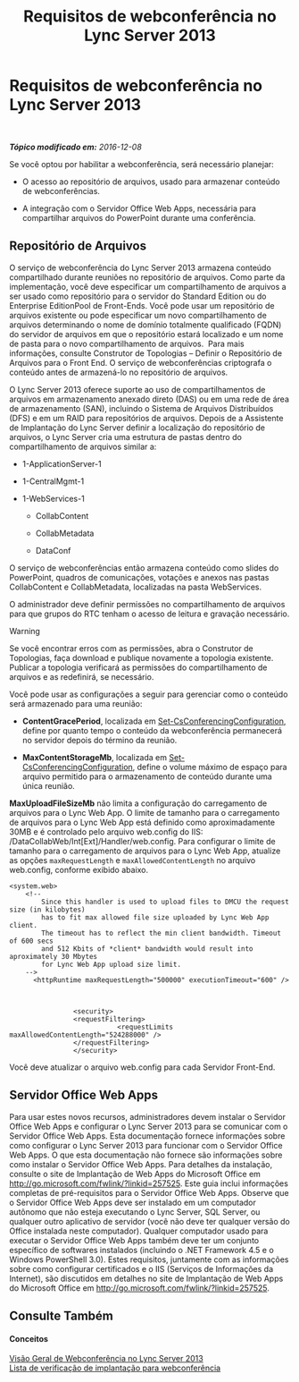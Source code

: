 ﻿---
title: Requisitos de webconferência no Lync Server 2013
TOCTitle: Requisitos de webconferência no Lync Server 2013
ms:assetid: 125f847c-58ab-450f-ae43-41219fd38477
ms:mtpsurl: https://technet.microsoft.com/pt-br/library/JJ619171(v=OCS.15)
ms:contentKeyID: 49305939
ms.date: 12/10/2016
mtps_version: v=OCS.15
ms.translationtype: HT
---

# Requisitos de webconferência no Lync Server 2013

 

_**Tópico modificado em:** 2016-12-08_

Se você optou por habilitar a webconferência, será necessário planejar:

  -   
    O acesso ao repositório de arquivos, usado para armazenar conteúdo de webconferências.

  -   
    A integração com o Servidor Office Web Apps, necessária para compartilhar arquivos do PowerPoint durante uma conferência.

## Repositório de Arquivos

O serviço de webconferência do Lync Server 2013 armazena conteúdo compartilhado durante reuniões no repositório de arquivos. Como parte da implementação, você deve especificar um compartilhamento de arquivos a ser usado como repositório para o servidor do Standard Edition ou do Enterprise EditionPool de Front-Ends. Você pode usar um repositório de arquivos existente ou pode especificar um novo compartilhamento de arquivos determinando o nome de domínio totalmente qualificado (FQDN) do servidor de arquivos em que o repositório estará localizado e um nome de pasta para o novo compartilhamento de arquivos.  Para mais informações, consulte Construtor de Topologias – Definir o Repositório de Arquivos para o Front End. O serviço de webconferências criptografa o conteúdo antes de armazená-lo no repositório de arquivos.

O Lync Server 2013 oferece suporte ao uso de compartilhamentos de arquivos em armazenamento anexado direto (DAS) ou em uma rede de área de armazenamento (SAN), incluindo o Sistema de Arquivos Distribuídos (DFS) e em um RAID para repositórios de arquivos. Depois de a Assistente de Implantação do Lync Server definir a localização do repositório de arquivos, o Lync Server cria uma estrutura de pastas dentro do compartilhamento de arquivos similar a:

  - 1-ApplicationServer-1

  - 1-CentralMgmt-1

  - 1-WebServices-1
    
      - CollabContent
    
      - CollabMetadata
    
      - DataConf

O serviço de webconferências então armazena conteúdo como slides do PowerPoint, quadros de comunicações, votações e anexos nas pastas CollabContent e CollabMetadata, localizadas na pasta WebServices.

O administrador deve definir permissões no compartilhamento de arquivos para que grupos do RTC tenham o acesso de leitura e gravação necessário.


> [!WARNING]
> Se você encontrar erros com as permissões, abra o Construtor de Topologias, faça download e publique novamente a topologia existente. Publicar a topologia verificará as permissões do compartilhamento de arquivos e as redefinirá, se necessário.



Você pode usar as configurações a seguir para gerenciar como o conteúdo será armazenado para uma reunião:

  - **ContentGracePeriod**, localizada em [Set-CsConferencingConfiguration](https://docs.microsoft.com/en-us/powershell/module/skype/Set-CsConferencingConfiguration), define por quanto tempo o conteúdo da webconferência permanecerá no servidor depois do término da reunião.

  - **MaxContentStorageMb**, localizada em [Set-CsConferencingConfiguration](https://docs.microsoft.com/en-us/powershell/module/skype/Set-CsConferencingConfiguration), define o volume máximo de espaço para arquivo permitido para o armazenamento de conteúdo durante uma única reunião.

**MaxUploadFileSizeMb** não limita a configuração do carregamento de arquivos para o Lync Web App. O limite de tamanho para o carregamento de arquivos para o Lync Web App está definido como aproximadamente 30MB e é controlado pelo arquivo web.config do IIS: /DataCollabWeb/Int\[Ext\]/Handler/web.config. Para configurar o limite de tamanho para o carregamento de arquivos para o Lync Web App, atualize as opções `maxRequestLength` e `maxAllowedContentLength` no arquivo web.config, conforme exibido abaixo.

    <system.web>
        <!-- 
            Since this handler is used to upload files to DMCU the request size (in kilobytes) 
            has to fit max allowed file size uploaded by Lync Web App client.
            The timeout has to reflect the min client bandwidth. Timeout of 600 secs 
            and 512 Kbits of *client* bandwidth would result into aproximately 30 Mbytes 
            for Lync Web App upload size limit.
        -->
          <httpRuntime maxRequestLength="500000" executionTimeout="600" />
    
    
    
                    <security>
                    <requestFiltering>
                               <requestLimits maxAllowedContentLength="524288000" />
                    </requestFiltering>
                    </security>

Você deve atualizar o arquivo web.config para cada Servidor Front-End.

## Servidor Office Web Apps

Para usar estes novos recursos, administradores devem instalar o Servidor Office Web Apps e configurar o Lync Server 2013 para se comunicar com o Servidor Office Web Apps. Esta documentação fornece informações sobre como configurar o Lync Server 2013 para funcionar com o Servidor Office Web Apps. O que esta documentação não fornece são informações sobre como instalar o Servidor Office Web Apps. Para detalhes da instalação, consulte o site de Implantação de Web Apps do Microsoft Office em <http://go.microsoft.com/fwlink/?linkid=257525>. Este guia inclui informações completas de pré-requisitos para o Servidor Office Web Apps. Observe que o Servidor Office Web Apps deve ser instalado em um computador autônomo que não esteja executando o Lync Server, SQL Server, ou qualquer outro aplicativo de servidor (você não deve ter qualquer versão do Office instalada neste computador). Qualquer computador usado para executar o Servidor Office Web Apps também deve ter um conjunto específico de softwares instalados (incluindo o .NET Framework 4.5 e o Windows PowerShell 3.0). Estes requisitos, juntamente com as informações sobre como configurar certificados e o IIS (Serviços de Informações da Internet), são discutidos em detalhes no site de Implantação de Web Apps do Microsoft Office em <http://go.microsoft.com/fwlink/?linkid=257525>.

## Consulte Também

#### Conceitos

[Visão Geral de Webconferência no Lync Server 2013](lync-server-2013-web-conferencing-overview.md)  
[Lista de verificação de implantação para webconferência](lync-server-2013-deployment-checklist-for-web-conferencing.md)


